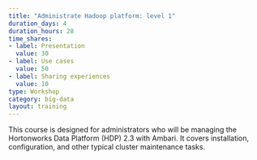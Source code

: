 ```yaml
---
title: "Administrate Hadoop platform: level 1"
duration_days: 4
duration_hours: 28
time_shares:
- label: Presentation
  value: 30
- label: Use cases
  value: 50
- label: Sharing experiences
  value: 10
type: Workshop
category: big-data
layout: training
---
```


This course is designed for administrators who will be managing the Hortonworks Data Platform (HDP) 2.3 with Ambari. It covers installation, configuration, and other typical cluster maintenance tasks.
